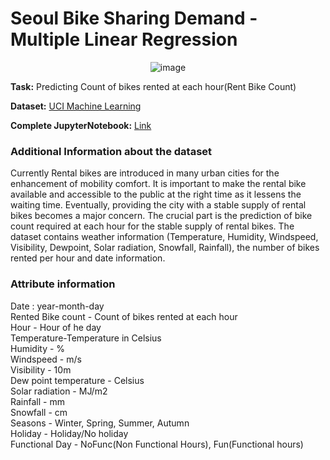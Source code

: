 # Seoul Bike Sharing Demand - Multiple Linear Regression

<div align="center">

![image](https://github.com/Kmohamedalie/Seoul-Bike-Sharing-Demand/assets/63104472/fd6c4f6e-3bcd-42a2-8787-1aa92cbf7d70)

</div>

**Task:** Predicting Count of bikes rented at each hour(Rent Bike Count)<br>


**Dataset:** [UCI Machine Learning](https://archive.ics.uci.edu/dataset/560/seoul+bike+sharing+demand)

**Complete JupyterNotebook:** [Link](https://github.com/Kmohamedalie/Seoul-Bike-Sharing-Demand/blob/master/Seoul%2Bbike%2Bsharing%2Bdemand/Seoul%20Bike%20sharing-%20Regression%20(SKLearn)%20.ipynb) <br>



### **Additional Information about the dataset**

Currently Rental bikes are introduced in many urban cities for the enhancement of mobility comfort. It is important to make the rental bike available and accessible to the public at the right time as it lessens the waiting time. Eventually, providing the city with a stable supply of rental bikes becomes a major concern. The crucial part is the prediction of bike count required at each hour for the stable supply of rental bikes. 
The dataset contains weather information (Temperature, Humidity, Windspeed, Visibility, Dewpoint, Solar radiation, Snowfall, Rainfall), the number of bikes rented per hour and date information. 



### **Attribute information**

Date : year-month-day <br>
Rented Bike count - Count of bikes rented at each hour <br>
Hour - Hour of he day <br>
Temperature-Temperature in Celsius <br>
Humidity - % <br>
Windspeed - m/s <br>
Visibility - 10m <br>
Dew point temperature - Celsius  <br>
Solar radiation - MJ/m2 <br>
Rainfall - mm <br>
Snowfall - cm <br>
Seasons - Winter, Spring, Summer, Autumn <br>
Holiday - Holiday/No holiday <br> 
Functional Day - NoFunc(Non Functional Hours), Fun(Functional hours)

